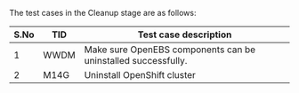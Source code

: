 The test cases in the Cleanup stage are as follows:

| S.No | TID  | Test case description                                        |
| ---- | ---- | ------------------------------------------------------------ |
| 1    | WWDM | Make sure OpenEBS components can be uninstalled successfully. |
| 2    | M14G | Uninstall OpenShift cluster                                  |